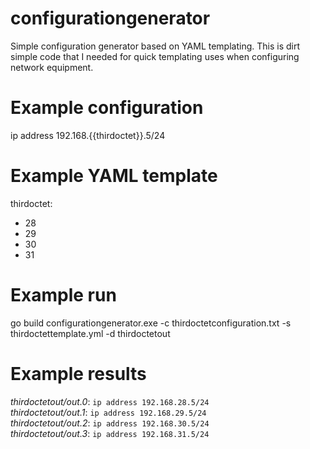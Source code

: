 # configurationgenerator
Simple configuration generator based on YAML templating. This is dirt simple code that I needed for quick templating uses when configuring network equipment.

# Example configuration
ip address 192.168.{{thirdoctet}}.5/24

# Example YAML template
thirdoctet:
  - 28
  - 29
  - 30
  - 31

# Example run
go build
configurationgenerator.exe -c thirdoctetconfiguration.txt -s thirdoctettemplate.yml -d thirdoctetout

# Example results
*thirdoctetout/out.0*: `ip address 192.168.28.5/24`  
*thirdoctetout/out.1*: `ip address 192.168.29.5/24`  
*thirdoctetout/out.2*: `ip address 192.168.30.5/24`  
*thirdoctetout/out.3*: `ip address 192.168.31.5/24`  
